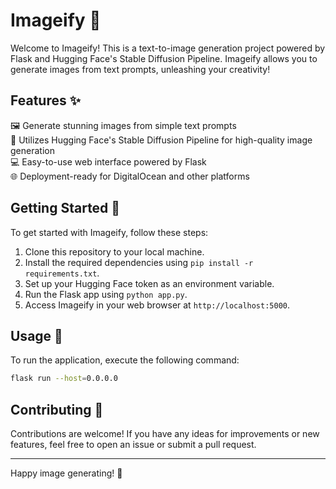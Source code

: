 # Imageify 🎨

Welcome to Imageify! This is a text-to-image generation project powered by Flask and Hugging Face's Stable Diffusion Pipeline. Imageify allows you to generate images from text prompts, unleashing your creativity!


## Features ✨

🖼️ Generate stunning images from simple text prompts  
🔮 Utilizes Hugging Face's Stable Diffusion Pipeline for high-quality image generation  
💻 Easy-to-use web interface powered by Flask  
🌐 Deployment-ready for DigitalOcean and other platforms  


## Getting Started 🚀

To get started with Imageify, follow these steps:

1. Clone this repository to your local machine.
2. Install the required dependencies using `pip install -r requirements.txt`.
3. Set up your Hugging Face token as an environment variable.
4. Run the Flask app using `python app.py`.
5. Access Imageify in your web browser at `http://localhost:5000`.


## Usage 🎉

To run the application, execute the following command:

```bash
flask run --host=0.0.0.0
```

## Contributing 🤝

Contributions are welcome! If you have any ideas for improvements or new features, feel free to open an issue or submit a pull request.

---

Happy image generating! 🎉
